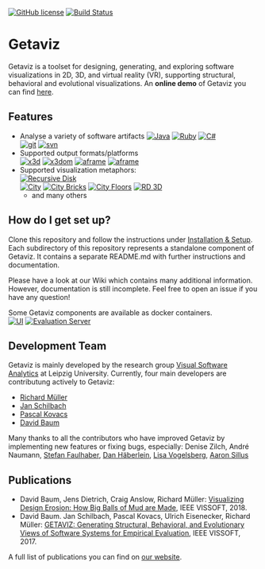 [![GitHub license](https://img.shields.io/badge/License-Apache%202.0-blue.svg)](https://github.com/softvis-research/Getaviz/blob/master/LICENSE)
[![Build Status](https://travis-ci.com/softvis-research/Getaviz.svg?branch=master)](https://travis-ci.com/softvis-research/Getaviz)  
# Getaviz

Getaviz is a toolset for designing, generating, and exploring software visualizations in 2D, 3D, and virtual reality (VR), supporting structural, behavioral and evolutional visualizations. An **online demo** of Getaviz you can find [here](https://home.uni-leipzig.de/svis/getaviz/index.php?setup=web/RD%20freemind&model=RD%20freemind).

## Features
* Analyse a variety of software artifacts
[![Java](https://img.shields.io/badge/language-Java-blue.svg)](https://java.com/)
[![Ruby](https://img.shields.io/badge/language-Ruby-blue.svg)](https://www.ruby-lang.org/)
[![C#](https://img.shields.io/badge/language-C%23-blue.svg)](https://docs.microsoft.com/en-us/dotnet/csharp/programming-guide/index)  
[![git](https://img.shields.io/badge/SCM-git-blue.svg)](https://git-scm.com/)
[![svn](https://img.shields.io/badge/SCM-svn-blue.svg)](https://subversion.apache.org/)
* Supported output formats/platforms  
[![x3d](https://img.shields.io/badge/3D-X3D-blue.svg)](http://www.web3d.org/x3d/what-x3d)
[![x3dom](https://img.shields.io/badge/3D-x3dom-blue.svg)](https://www.x3dom.org/)
[![aframe](https://img.shields.io/badge/3D-A--Frame-blue.svg)](https://aframe.io/)
[![aframe](https://img.shields.io/badge/VR-HTC_Vive-blue.svg)](https://www.vive.com/)
* Supported visualization metaphors:  
[![Recursive Disk](https://img.shields.io/badge/2D-Recursive%20Disk-blue.svg)](https://home.uni-leipzig.de/svis/getaviz/index.php?setup=web/RD%20freemind&model=RD%20freemind)  
[![City](https://img.shields.io/badge/3D-City-blue.svg)](https://home.uni-leipzig.de/svis/getaviz/index.php?setup=web/City%20freemind&model=City%20original%20freemind)
[![City Bricks](https://img.shields.io/badge/3D-City%20Bricks-blue.svg)](https://home.uni-leipzig.de/svis/getaviz/index.php?setup=web/City%20freemind&model=City%20bricks%20freemind)
[![City Floors](https://img.shields.io/badge/3D-City%20Floors-blue.svg)](https://home.uni-leipzig.de/svis/getaviz/index.php?setup=web/City%20freemind&model=City%20floor%20freemind)
[![RD 3D](https://img.shields.io/badge/3D-RD-blue.svg)](https://home.uni-leipzig.de/svis/getaviz/index.php?setup=web/RD%20reek&model=RD%203D%20reek)  
  * and many others

## How do I get set up? ###

Clone this repository and follow the instructions under [Installation & Setup](../../wiki/Installation-&-Setup).
Each subdirectory of this repository represents a standalone component of Getaviz. It contains a separate README.md with further instructions and documentation.

Please have a look at our Wiki which contains many additional information. However, documentation is still incomplete. Feel free to open an issue if you have any question!

Some Getaviz components are available as docker containers.  
[![UI](https://img.shields.io/badge/docker-ui-blue.svg)](https://hub.docker.com/r/getaviz/evaluationserver)
[![Evaluation Server](https://img.shields.io/badge/docker-evaluationserver-blue.svg)](https://hub.docker.com/r/getaviz/ui)

## Development Team

Getaviz is mainly developed by the research group [Visual Software Analytics](http://softvis.wifa.uni-leipzig.de) at Leipzig University. Currently, four main developers are contributung actively to Getaviz:
* [Richard Müller](https://github.com/rmllr)
* [Jan Schilbach](https://github.com/schilbach)
* [Pascal Kovacs](https://github.com/PascalKovacs)
* [David Baum](http://home.uni-leipzig.de/svis/Research%20Group/#DavidBaum)

Many thanks to all the contributors who have improved Getaviz by implementing new features or fixing bugs, especially: Denise Zilch, André Naumann, [Stefan Faulhaber](https://github.com/StefanFaulhaber), [Dan Häberlein](https://github.com/dhaeb),  [Lisa Vogelsberg](https://github.com/Valekta/), [Aaron Sillus](https://github.com/AaronSil)

## Publications
* David Baum, Jens Dietrich, Craig Anslow, Richard Müller: [Visualizing Design Erosion: How Big Balls of Mud are Made](https://arxiv.org/abs/1807.06136), IEEE VISSOFT, 2018.
* David Baum. Jan Schilbach, Pascal Kovacs, Ulrich Eisenecker, Richard Müller: [GETAVIZ: Generating Structural, Behavioral, and Evolutionary Views of Software Systems for Empirical Evaluation](https://www.researchgate.net/publication/320083290_GETAVIZ_Generating_Structural_Behavioral_and_Evolutionary_Views_of_Software_Systems_for_Empirical_Evaluation), IEEE VISSOFT, 2017.

A full list of publications you can find on [our website](http://home.uni-leipzig.de/svis/Publications/).
